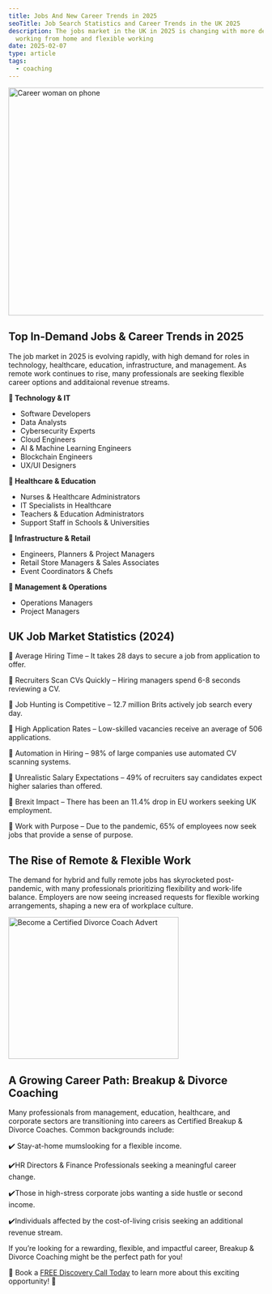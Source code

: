```yaml
---
title: Jobs And New Career Trends in 2025
seoTitle: Job Search Statistics and Career Trends in the UK 2025
description: The jobs market in the UK in 2025 is changing with more demand for
  working from home and flexible working
date: 2025-02-07
type: article
tags:
  - coaching
---
```

<img src="/static/img/pexels-olly-789822.avif" alt="Career woman on phone" title="" class="Right" width="600px" height="450px" loading="lazy"/>

## Top In-Demand Jobs & Career Trends in 2025

The job market in 2025 is evolving rapidly, with high demand for roles in technology, healthcare, education, infrastructure, and management. As remote work continues to rise, many professionals are seeking flexible career options and additaional revenue streams.

**🔹 Technology & IT**

* Software Developers
* Data Analysts
* Cybersecurity Experts
* Cloud Engineers
* AI & Machine Learning Engineers
* Blockchain Engineers
* UX/UI Designers

**🔹 Healthcare & Education**

* Nurses & Healthcare Administrators
* IT Specialists in Healthcare
* Teachers & Education Administrators
* Support Staff in Schools & Universities

**🔹 Infrastructure & Retail**

* Engineers, Planners & Project Managers
* Retail Store Managers & Sales Associates
* Event Coordinators & Chefs

**🔹 Management & Operations**

* Operations Managers
* Project Managers

## UK Job Market Statistics (2024)

📌 Average Hiring Time – It takes 28 days to secure a job from application to offer.

📌 Recruiters Scan CVs Quickly – Hiring managers spend 6-8 seconds reviewing a CV.

📌 Job Hunting is Competitive – 12.7 million Brits actively job search every day.

📌 High Application Rates – Low-skilled vacancies receive an average of 506 applications.

📌 Automation in Hiring – 98% of large companies use automated CV scanning systems.

📌 Unrealistic Salary Expectations – 49% of recruiters say candidates expect higher salaries than offered.

📌 Brexit Impact – There has been an 11.4% drop in EU workers seeking UK employment.

📌 Work with Purpose – Due to the pandemic, 65% of employees now seek jobs that provide a sense of purpose.

## The Rise of Remote & Flexible Work

The demand for hybrid and fully remote jobs has skyrocketed post-pandemic, with many professionals prioritizing flexibility and work-life balance. Employers are now seeing increased requests for flexible working arrangements, shaping a new era of workplace culture.

<a href="/book-a-free-call/"><img src="/static/img/divorce-coach-mpu.webp" alt="Become a Certified Divorce Coach Advert" title="" class="Right" width="336px" height="280px" loading="lazy"/></a>

## A Growing Career Path: Breakup & Divorce Coaching

Many professionals from management, education, healthcare, and corporate sectors are transitioning into careers as Certified Breakup & Divorce Coaches. Common backgrounds include:

✔️ Stay-at-home mumslooking for a flexible income.

✔️HR Directors & Finance Professionals seeking a meaningful career change.

✔️Those in high-stress corporate jobs wanting a side hustle or second income.

✔️Individuals affected by the cost-of-living crisis seeking an additional revenue stream.

If you’re looking for a rewarding, flexible, and impactful career, Breakup & Divorce Coaching might be the
perfect path for you!

📅 Book a [FREE Discovery Call Today](https://divorce-coaching.com/book-a-free-call/) to learn more about this exciting opportunity! 🚀
